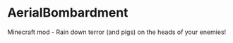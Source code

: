 AerialBombardment
=================

Minecraft mod - Rain down terror (and pigs) on the heads of your enemies!

